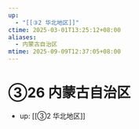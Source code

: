 ```yaml
---
up:
  - "[[③2 华北地区]]"
ctime: 2025-03-01T13:25:12+08:00
aliases:
  - 内蒙古自治区
mtime: 2025-09-09T12:37:05+08:00
---
```


# ③26 内蒙古自治区

- up: [[③2 华北地区]]
